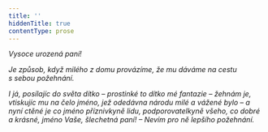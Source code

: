 ```yaml
---
title: ''
hiddenTitle: true
contentType: prose
---
```


_Vysoce urozená paní!_

_Je způsob, když milého z domu provázíme, že mu dáváme na cestu s sebou požehnání._

_I já, posílajíc do světa dítko – prostinké to dítko mé fantazie – žehnám je, vtiskujíc mu na čelo jméno, jež odedávna národu milé a vážené bylo – a nyní ctěné je co jméno příznivkyně lidu, podporovatelkyně všeho, co dobré a krásné, jméno Vaše, šlechetná paní! – Nevím pro ně lepšího požehnání._
